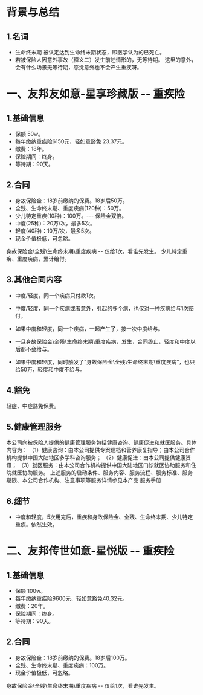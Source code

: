 # 背景与总结
## 1.名词
* 生命终末期
被认定达到生命终末期状态，即医学认为的已死亡。
* 若被保险人因意外事故（释义二）发生前述情形的，无等待期。
这里的意外，会有什么场景无等待期，感觉意外也不会产生重疾呀。

# 一、友邦友如意-星享珍藏版 -- 重疾险
## 1.基础信息
* 保额 50w。
* 每年缴纳重疾险6150元，轻如意豁免 23.37元。
* 缴费：18年。
* 保险期间：终身。
* 等待期：90天。

## 2.合同
* 身故保险金：18岁前缴纳的保费。18岁后50万。
* 全残、生命终末期、重度疾病(120种)：50万。
* 少儿特定重疾(10种)：100万。--- 保险金双倍。
* 中度(25种)：20万/次，最多5次。
* 轻度(40种)：10万/次，最多5次。
* 现金价值极低，可忽略。


身故保险金\全残\生命终末期\重度疾病 -- 仅给1次，看谁先发生。
少儿特定重疾、重度疾病，累计给付。

## 3.其他合同内容
* 中度/轻度，同一个疾病只付款1次。
* 中度/轻度，同一个疾病或者意外，引起的多个病，也仅对一种疾病给与1次赔付。
* 如果中度和轻度，同一个疾病，一起产生了，按一次中度给与。

* 一旦身故保险金\全残\生命终末期\重度疾病，发生，合同终止，轻度和中度以后都不会给与。
* 如果中度和轻度，同时触发了“身故保险金\全残\生命终末期\重度疾病”，也只给50万，轻度和中度不给与。

## 4.豁免
轻症、中症豁免保费。

## 5.健康管理服务 
本公司向被保险人提供的健康管理服务包括健康咨询、健康促进和就医服务。具体内容为：
（1）健康咨询：由本公司提供专案建档和营养康复指导；由本公司合作机构提供中国大陆地区多学科咨询服务； （2）健康促进：由本公司提供健康资讯；
（3）就医服务：由本公司合作机构提供中国大陆地区门诊就医协助服务和住院就医协助服务。
上述服务的启动条件、服务内容、服务流程、服务标准、服务期限、本公司合作机构、注意事项等服务详情参见本产品
服务手册

## 6.细节
* 中度和轻度，5次用完后，重疾和身故保险金、全残、生命终末期、少儿特定重疾。依然生效。


# 二、友邦传世如意-星悦版 -- 重疾险
## 1.基础信息
* 保额 100w。
* 每年缴纳重疾险9600元，轻如意豁免40.32元。
* 缴费：20年。
* 保险期间：终身。
* 等待期：90天。

## 2.合同
* 身故保险金：18岁前缴纳的保费。18岁后100万。
* 全残、生命终末期、重度疾病：100万。
* 现金价值极低，可忽略。

身故保险金\全残\生命终末期\重度疾病 -- 仅给1次，看谁先发生。
